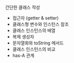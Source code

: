 간단한 클래스 작성
 - 접근자 (getter & setter)
 - 클래스형 변수와 인스턴스 참조
 - 클래스 인스턴스의 배열
 - 복제 생성자
 - 문자열화와 toString 메서드
 - 클래스 인스턴스의 비교
 - has-A 관계